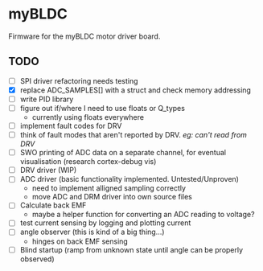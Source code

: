 # myBLDC
Firmware for the myBLDC motor driver board. 


## TODO
- [ ] SPI driver refactoring needs testing
- [x] replace ADC_SAMPLES[] with a struct and check memory addressing
- [ ] write PID library
- [ ] figure out if/where I need to use floats or Q_types 
    * currently using floats everywhere
- [ ] implement fault codes for DRV
- [ ] think of fault modes that aren't reported by DRV. _eg: can't read from DRV_
- [ ] SWO printing of ADC data on a separate channel, for eventual visualisation (research cortex-debug vis)
- [ ] DRV driver (WIP)
- [ ] ADC driver (basic functionality implemented. Untested/Unproven)
    * need to implement alligned sampling correctly
    * move ADC and DRM driver into own source files
- [ ] Calculate back EMF
    * maybe a helper function for converting an ADC reading to voltage?
- [ ] test current sensing by logging and plotting current
- [ ] angle observer (this is kind of a big thing...)
    * hinges on back EMF sensing
- [ ] Blind startup (ramp from unknown state until angle can be properly observed)
